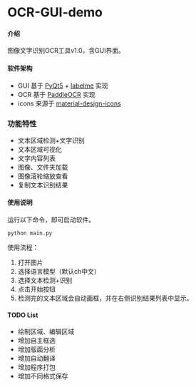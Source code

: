 # OCR-GUI-demo

#### 介绍
图像文字识别OCR工具v1.0，含GUI界面。



#### 软件架构
- GUI 基于 [PyQt5](https://pypi.org/project/PyQt5/) + [labelme](https://github.com/wkentaro/labelme) 实现
- OCR 基于 [PaddleOCR](https://gitee.com/paddlepaddle/PaddleOCR/) 实现
- icons 来源于 [material-design-icons](https://github.com/google/material-design-icons)

### 功能特性
- 文本区域检测+文字识别
- 文本区域可视化
- 文字内容列表
- 图像、文件夹加载
- 图像滚轮缩放查看
- 复制文本识别结果

#### 使用说明
运行以下命令，即可启动软件。
```shell
python main.py
```
使用流程：
1. 打开图片 
2. 选择语言模型（默认ch中文）
3. 选择文本检测+识别
4. 点击开始按钮
5. 检测完的文本区域会自动画框，并在右侧识别结果列表中显示。

#### TODO List
- 绘制区域、编辑区域
- 增加自主框选
- 增加版面分析
- 增加自动翻译
- 增加程序打包
- 增加不同格式保存